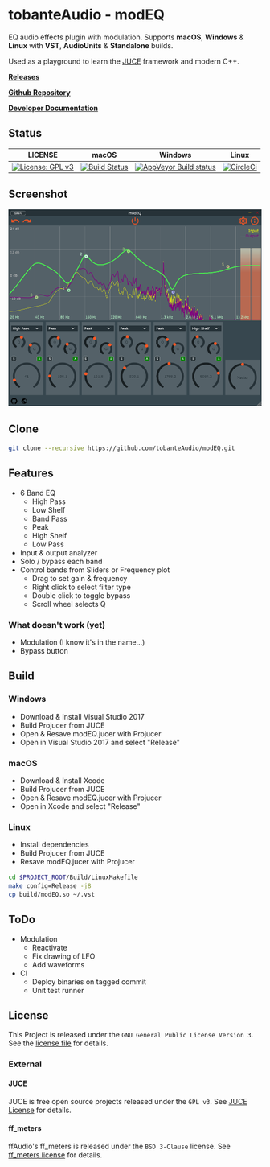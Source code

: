 # tobanteAudio - modEQ

EQ audio effects plugin with modulation. Supports **macOS**, **Windows** & **Linux** with **VST**, **AudioUnits** & **Standalone** builds.

Used as a playground to learn the [JUCE](https://github.com/WeAreRoli/JUCE) framework and modern C++.

[**Releases**](https://github.com/tobanteAudio/modEQ/releases)

[**Github Repository**](https://github.com/tobanteaudio/modEQ/)

[**Developer Documentation**](https://tobanteaudio.github.io/modEQ/)

## Status

|                                                      LICENSE                                                       |                                                          macOS                                                          |                                                                  Windows                                                                  |                                                        Linux                                                        |
| :----------------------------------------------------------------------------------------------------------------: | :---------------------------------------------------------------------------------------------------------------------: | :---------------------------------------------------------------------------------------------------------------------------------------: | :-----------------------------------------------------------------------------------------------------------------: |
| [![License: GPL v3](https://img.shields.io/badge/License-GPL%20v3-blue.svg)](https://www.gnu.org/licenses/gpl-3.0) | [![Build Status](https://travis-ci.org/tobanteAudio/modEQ.svg?branch=master)](https://travis-ci.org/tobanteAudio/modEQ) | [![AppVeyor Build status](https://img.shields.io/appveyor/ci/tobanteAudio/modEQ.svg)](https://ci.appveyor.com/project/tobanteAudio/modEQ) | [![CircleCi](https://circleci.com/gh/tobanteAudio/modEQ.svg?style=svg)](https://circleci.com/gh/tobanteAudio/modEQ) |

## Screenshot

![tobanteAudio modEQ](doc/modEQ_screenshot_plugin.png)

## Clone

```sh
git clone --recursive https://github.com/tobanteAudio/modEQ.git
```

## Features

- 6 Band EQ
  - High Pass
  - Low Shelf
  - Band Pass
  - Peak
  - High Shelf
  - Low Pass
- Input & output analyzer
- Solo / bypass each band
- Control bands from Sliders or Frequency plot
  - Drag to set gain & frequency
  - Right click to select filter type
  - Double click to toggle bypass
  - Scroll wheel selects Q

### What doesn't work (yet)

- Modulation (I know it's in the name...)
- Bypass button

## Build

### Windows

- Download & Install Visual Studio 2017
- Build Projucer from JUCE
- Open & Resave modEQ.jucer with Projucer
- Open in Visual Studio 2017 and select "Release"

### macOS

- Download & Install Xcode
- Build Projucer from JUCE
- Open & Resave modEQ.jucer with Projucer
- Open in Xcode and select "Release"

### Linux

- Install dependencies
- Build Projucer from JUCE
- Resave modEQ.jucer with Projucer

```sh
cd $PROJECT_ROOT/Build/LinuxMakefile
make config=Release -j8
cp build/modEQ.so ~/.vst
```

## ToDo

- Modulation
  - Reactivate
  - Fix drawing of LFO
  - Add waveforms
- CI
  - Deploy binaries on tagged commit
  - Unit test runner

## License

This Project is released under the `GNU General Public License Version 3`. See the [license file](LICENSE.md) for details.

### External

#### JUCE

JUCE is free open source projects released under the `GPL v3`. See [JUCE License](https://github.com/WeAreROLI/JUCE/blob/master/LICENSE.md) for details.

#### ff_meters

ffAudio's ff_meters is released under the `BSD 3-Clause` license. See [ff_meters license](https://github.com/ffAudio/ff_meters/blob/master/LICENSE.md) for details.
